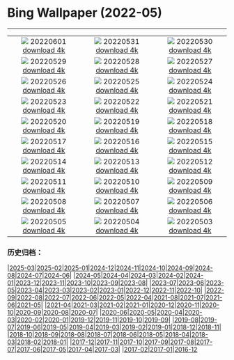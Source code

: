 # Bing Wallpaper (2022-05)
**************
| | | |
|:-:|:-:|:-:|
| ![](https://www.bing.com/th?id=OHR.MarovoLagoon_ZH-CN1029152514_1920x1080.jpg) 20220601 [download 4k](https://www.bing.com/th?id=OHR.MarovoLagoon_ZH-CN1029152514_UHD.jpg) | ![](https://www.bing.com/th?id=OHR.ParrotDay_ZH-CN0775936218_1920x1080.jpg) 20220531 [download 4k](https://www.bing.com/th?id=OHR.ParrotDay_ZH-CN0775936218_UHD.jpg) | ![](https://www.bing.com/th?id=OHR.MountFryatt_ZH-CN0611142036_1920x1080.jpg) 20220530 [download 4k](https://www.bing.com/th?id=OHR.MountFryatt_ZH-CN0611142036_UHD.jpg) |
| ![](https://www.bing.com/th?id=OHR.HyaliteCreek_ZH-CN0400013447_1920x1080.jpg) 20220529 [download 4k](https://www.bing.com/th?id=OHR.HyaliteCreek_ZH-CN0400013447_UHD.jpg) | ![](https://www.bing.com/th?id=OHR.PurnululuNP_ZH-CN0102753224_1920x1080.jpg) 20220528 [download 4k](https://www.bing.com/th?id=OHR.PurnululuNP_ZH-CN0102753224_UHD.jpg) | ![](https://www.bing.com/th?id=OHR.MarinHeadlands_ZH-CN9876016714_1920x1080.jpg) 20220527 [download 4k](https://www.bing.com/th?id=OHR.MarinHeadlands_ZH-CN9876016714_UHD.jpg) |
| ![](https://www.bing.com/th?id=OHR.Monteverde_ZH-CN9598634812_1920x1080.jpg) 20220526 [download 4k](https://www.bing.com/th?id=OHR.Monteverde_ZH-CN9598634812_UHD.jpg) | ![](https://www.bing.com/th?id=OHR.Alhambra_ZH-CN9040625762_1920x1080.jpg) 20220525 [download 4k](https://www.bing.com/th?id=OHR.Alhambra_ZH-CN9040625762_UHD.jpg) | ![](https://www.bing.com/th?id=OHR.KornatiNP_ZH-CN8829346235_1920x1080.jpg) 20220524 [download 4k](https://www.bing.com/th?id=OHR.KornatiNP_ZH-CN8829346235_UHD.jpg) |
| ![](https://www.bing.com/th?id=OHR.RedBellied_ZH-CN8667089924_1920x1080.jpg) 20220523 [download 4k](https://www.bing.com/th?id=OHR.RedBellied_ZH-CN8667089924_UHD.jpg) | ![](https://www.bing.com/th?id=OHR.ZebraEgret_ZH-CN8497454146_1920x1080.jpg) 20220522 [download 4k](https://www.bing.com/th?id=OHR.ZebraEgret_ZH-CN8497454146_UHD.jpg) | ![](https://www.bing.com/th?id=OHR.AlbionFalls_ZH-CN8302577218_1920x1080.jpg) 20220521 [download 4k](https://www.bing.com/th?id=OHR.AlbionFalls_ZH-CN8302577218_UHD.jpg) |
| ![](https://www.bing.com/th?id=OHR.ApisMellifera_ZH-CN8078623367_1920x1080.jpg) 20220520 [download 4k](https://www.bing.com/th?id=OHR.ApisMellifera_ZH-CN8078623367_UHD.jpg) | ![](https://www.bing.com/th?id=OHR.GlassBridge_ZH-CN4258621683_1920x1080.jpg) 20220519 [download 4k](https://www.bing.com/th?id=OHR.GlassBridge_ZH-CN4258621683_UHD.jpg) | ![](https://www.bing.com/th?id=OHR.SchlossGluecksburg_ZH-CN4079837227_1920x1080.jpg) 20220518 [download 4k](https://www.bing.com/th?id=OHR.SchlossGluecksburg_ZH-CN4079837227_UHD.jpg) |
| ![](https://www.bing.com/th?id=OHR.SaltPondsMaras_ZH-CN3768334932_1920x1080.jpg) 20220517 [download 4k](https://www.bing.com/th?id=OHR.SaltPondsMaras_ZH-CN3768334932_UHD.jpg) | ![](https://www.bing.com/th?id=OHR.PawneeOwls_ZH-CN3586129981_1920x1080.jpg) 20220516 [download 4k](https://www.bing.com/th?id=OHR.PawneeOwls_ZH-CN3586129981_UHD.jpg) | ![](https://www.bing.com/th?id=OHR.BerninaBloodMoon_ZH-CN3349260043_1920x1080.jpg) 20220515 [download 4k](https://www.bing.com/th?id=OHR.BerninaBloodMoon_ZH-CN3349260043_UHD.jpg) |
| ![](https://www.bing.com/th?id=OHR.WindmillDay_ZH-CN3115996668_1920x1080.jpg) 20220514 [download 4k](https://www.bing.com/th?id=OHR.WindmillDay_ZH-CN3115996668_UHD.jpg) | ![](https://www.bing.com/th?id=OHR.MaasaiGiraffe_ZH-CN2960157829_1920x1080.jpg) 20220513 [download 4k](https://www.bing.com/th?id=OHR.MaasaiGiraffe_ZH-CN2960157829_UHD.jpg) | ![](https://www.bing.com/th?id=OHR.RiverBrathay_ZH-CN2718424663_1920x1080.jpg) 20220512 [download 4k](https://www.bing.com/th?id=OHR.RiverBrathay_ZH-CN2718424663_UHD.jpg) |
| ![](https://www.bing.com/th?id=OHR.OiaVillage_ZH-CN2495652522_1920x1080.jpg) 20220511 [download 4k](https://www.bing.com/th?id=OHR.OiaVillage_ZH-CN2495652522_UHD.jpg) | ![](https://www.bing.com/th?id=OHR.GiffordPinchot_ZH-CN2050686223_1920x1080.jpg) 20220510 [download 4k](https://www.bing.com/th?id=OHR.GiffordPinchot_ZH-CN2050686223_UHD.jpg) | ![](https://www.bing.com/th?id=OHR.GoremeNationalPark_ZH-CN1861727385_1920x1080.jpg) 20220509 [download 4k](https://www.bing.com/th?id=OHR.GoremeNationalPark_ZH-CN1861727385_UHD.jpg) |
| ![](https://www.bing.com/th?id=OHR.MomJoey_ZH-CN1642006600_1920x1080.jpg) 20220508 [download 4k](https://www.bing.com/th?id=OHR.MomJoey_ZH-CN1642006600_UHD.jpg) | ![](https://www.bing.com/th?id=OHR.SwedishAntenna_ZH-CN9163420082_1920x1080.jpg) 20220507 [download 4k](https://www.bing.com/th?id=OHR.SwedishAntenna_ZH-CN9163420082_UHD.jpg) | ![](https://www.bing.com/th?id=OHR.HertfordshireBluebells_ZH-CN1027832085_1920x1080.jpg) 20220506 [download 4k](https://www.bing.com/th?id=OHR.HertfordshireBluebells_ZH-CN1027832085_UHD.jpg) |
| ![](https://www.bing.com/th?id=OHR.JaliscoAgave_ZH-CN6612544241_1920x1080.jpg) 20220505 [download 4k](https://www.bing.com/th?id=OHR.JaliscoAgave_ZH-CN6612544241_UHD.jpg) | ![](https://www.bing.com/th?id=OHR.TofinoOcean_ZH-CN6555392161_1920x1080.jpg) 20220504 [download 4k](https://www.bing.com/th?id=OHR.TofinoOcean_ZH-CN6555392161_UHD.jpg) | ![](https://www.bing.com/th?id=OHR.DuckHen_ZH-CN6493617016_1920x1080.jpg) 20220503 [download 4k](https://www.bing.com/th?id=OHR.DuckHen_ZH-CN6493617016_UHD.jpg) |

### 历史归档：

|[2025-03](/../2025-03/2025-03.md)|[2025-02](/../2025-02/2025-02.md)|[2025-01](/../2025-01/2025-01.md)|[2024-12](/../2024-12/2024-12.md)|[2024-11](/../2024-11/2024-11.md)|[2024-10](/../2024-10/2024-10.md)|[2024-09](/../2024-09/2024-09.md)|[2024-08](/../2024-08/2024-08.md)|[2024-07](/../2024-07/2024-07.md)|[2024-06](/../2024-06/2024-06.md)|
|[2024-05](/../2024-05/2024-05.md)|[2024-04](/../2024-04/2024-04.md)|[2024-03](/../2024-03/2024-03.md)|[2024-02](/../2024-02/2024-02.md)|[2024-01](/../2024-01/2024-01.md)|[2023-12](/../2023-12/2023-12.md)|[2023-11](/../2023-11/2023-11.md)|[2023-10](/../2023-10/2023-10.md)|[2023-09](/../2023-09/2023-09.md)|[2023-08](/../2023-08/2023-08.md)|
|[2023-07](/../2023-07/2023-07.md)|[2023-06](/../2023-06/2023-06.md)|[2023-05](/../2023-05/2023-05.md)|[2023-04](/../2023-04/2023-04.md)|[2023-03](/../2023-03/2023-03.md)|[2023-02](/../2023-02/2023-02.md)|[2023-01](/../2023-01/2023-01.md)|[2022-12](/../2022-12/2022-12.md)|[2022-11](/../2022-11/2022-11.md)|[2022-10](/../2022-10/2022-10.md)|
|[2022-09](/../2022-09/2022-09.md)|[2022-08](/../2022-08/2022-08.md)|[2022-07](/../2022-07/2022-07.md)|[2022-06](/../2022-06/2022-06.md)|[2022-05](/2022-05.md)|[2022-04](/../2022-04/2022-04.md)|[2021-08](/../2021-08/2021-08.md)|[2021-07](/../2021-07/2021-07.md)|[2021-06](/../2021-06/2021-06.md)|[2021-05](/../2021-05/2021-05.md)|
|[2021-04](/../2021-04/2021-04.md)|[2021-03](/../2021-03/2021-03.md)|[2021-02](/../2021-02/2021-02.md)|[2021-01](/../2021-01/2021-01.md)|[2020-12](/../2020-12/2020-12.md)|[2020-11](/../2020-11/2020-11.md)|[2020-10](/../2020-10/2020-10.md)|[2020-09](/../2020-09/2020-09.md)|[2020-08](/../2020-08/2020-08.md)|[2020-07](/../2020-07/2020-07.md)|
|[2020-06](/../2020-06/2020-06.md)|[2020-05](/../2020-05/2020-05.md)|[2020-04](/../2020-04/2020-04.md)|[2020-03](/../2020-03/2020-03.md)|[2020-02](/../2020-02/2020-02.md)|[2020-01](/../2020-01/2020-01.md)|[2019-12](/../2019-12/2019-12.md)|[2019-11](/../2019-11/2019-11.md)|[2019-10](/../2019-10/2019-10.md)|[2019-09](/../2019-09/2019-09.md)|
|[2019-08](/../2019-08/2019-08.md)|[2019-07](/../2019-07/2019-07.md)|[2019-06](/../2019-06/2019-06.md)|[2019-05](/../2019-05/2019-05.md)|[2019-04](/../2019-04/2019-04.md)|[2019-03](/../2019-03/2019-03.md)|[2019-02](/../2019-02/2019-02.md)|[2019-01](/../2019-01/2019-01.md)|[2018-12](/../2018-12/2018-12.md)|[2018-11](/../2018-11/2018-11.md)|
|[2018-10](/../2018-10/2018-10.md)|[2018-09](/../2018-09/2018-09.md)|[2018-08](/../2018-08/2018-08.md)|[2018-07](/../2018-07/2018-07.md)|[2018-06](/../2018-06/2018-06.md)|[2018-05](/../2018-05/2018-05.md)|[2018-04](/../2018-04/2018-04.md)|[2018-03](/../2018-03/2018-03.md)|[2018-02](/../2018-02/2018-02.md)|[2018-01](/../2018-01/2018-01.md)|
|[2017-12](/../2017-12/2017-12.md)|[2017-11](/../2017-11/2017-11.md)|[2017-10](/../2017-10/2017-10.md)|[2017-09](/../2017-09/2017-09.md)|[2017-08](/../2017-08/2017-08.md)|[2017-07](/../2017-07/2017-07.md)|[2017-06](/../2017-06/2017-06.md)|[2017-05](/../2017-05/2017-05.md)|[2017-04](/../2017-04/2017-04.md)|[2017-03](/../2017-03/2017-03.md)|
|[2017-02](/../2017-02/2017-02.md)|[2017-01](/../2017-01/2017-01.md)|[2016-12](/../2016-12/2016-12.md)